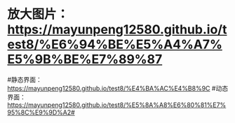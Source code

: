 # 放大图片：https://mayunpeng12580.github.io/test8/%E6%94%BE%E5%A4%A7%E5%9B%BE%E7%89%87
#静态界面：https://mayunpeng12580.github.io/test8/%E4%BA%AC%E4%B8%9C
#动态界面：https://mayunpeng12580.github.io/test8/%E5%8A%A8%E6%80%81%E7%95%8C%E9%9D%A2#
